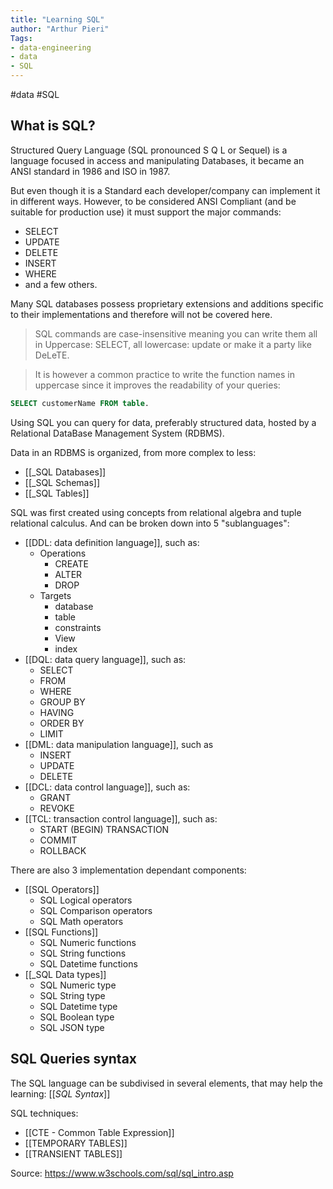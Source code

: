 ```yaml
---
title: "Learning SQL"
author: "Arthur Pieri"
Tags: 
- data-engineering
- data
- SQL
---
```

#data #SQL 
## What is SQL?
Structured Query Language (SQL pronounced S Q L or Sequel) is a language focused in access and manipulating Databases, it became an ANSI standard in 1986 and ISO in 1987. 

But even though it is a Standard each developer/company can implement it in different ways. However, to be considered ANSI Compliant (and be suitable for production use) it must support the major commands:
- SELECT
- UPDATE
- DELETE
- INSERT
- WHERE
- and a few others.

Many SQL databases possess proprietary extensions and additions specific to their implementations and therefore will not be covered here.

> SQL commands are case-insensitive meaning you can write them all in Uppercase: SELECT, all lowercase: update or make it a party like DeLeTE.

> It is however a common practice to write the function names in uppercase since it improves the readability of your queries: 
```sql
SELECT customerName FROM table.
```
Using SQL you can query for data, preferably structured data, hosted by a Relational DataBase Management System (RDBMS).

Data in an RDBMS is organized, from more complex to less:
- [[_SQL Databases]]
- [[_SQL Schemas]]
- [[_SQL Tables]]

SQL was first created using concepts from relational algebra and tuple relational calculus. And can be broken down into 5 "sublanguages":
- [[DDL: data definition language]], such as: 
	- Operations
		 - CREATE
		- ALTER
		- DROP
	- Targets
		- database
		- table
		- constraints
		- View
		- index
- [[DQL: data query language]], such as: 
	- SELECT
	- FROM
	- WHERE
	- GROUP BY
	- HAVING
	- ORDER BY
	- LIMIT
- [[DML: data manipulation language]], such as 
	- INSERT
	- UPDATE
	- DELETE  
- [[DCL: data control language]], such as: 
	- GRANT
	- REVOKE  
- [[TCL: transaction control language]], such as: 
	- START (BEGIN) TRANSACTION
	- COMMIT
	- ROLLBACK

There are also 3 implementation dependant components:
- [[SQL Operators]]
	- SQL Logical operators
	- SQL Comparison operators
	- SQL Math operators
- [[SQL Functions]]
	- SQL Numeric functions
	- SQL String functions
	- SQL Datetime functions
- [[_SQL Data types]]
	- SQL Numeric type
	- SQL String type
	- SQL Datetime type
	- SQL Boolean type
	- SQL JSON type

## SQL Queries syntax
The SQL language can be subdivised in several elements, that may help the learning:
[[_SQL Syntax_]]

SQL techniques:
- [[CTE - Common Table Expression]]
- [[TEMPORARY TABLES]]
- [[TRANSIENT TABLES]]

Source: https://www.w3schools.com/sql/sql_intro.asp